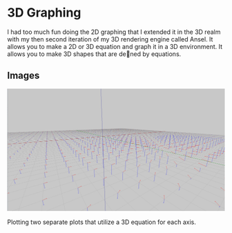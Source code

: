# 3D Graphing

I had too much fun doing the 2D graphing that I extended it in the 3D realm with my then second iteration of my 3D rendering engine called Ansel. It allows you to make a 2D or 3D equation and graph it in a 3D environment. It allows you to make 3D shapes that are dened by equations.

## Images

![](imgs/Graphing.png)

Plotting two separate plots that utilize a 3D equation for each axis.